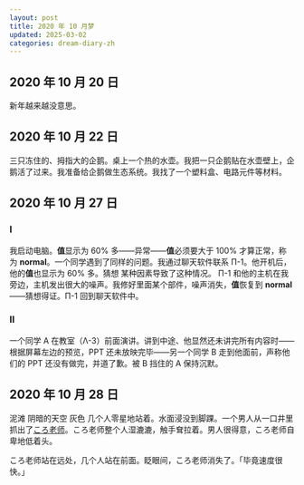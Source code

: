 ```yaml
---
layout: post
title: 2020 年 10 月梦
updated: 2025-03-02
categories: dream-diary-zh
---
```

## 2020 年 10 月 20 日

&#8203;<dr-inner>新年越来越没意思。</dr-inner>

## 2020 年 10 月 22 日

三只冻住的、拇指大的企鹅。桌上一个热的水壶。我把一只企鹅贴在水壶壁上，企鹅活了过来。我准备给企鹅做生态系统。我找了一个塑料盒、电路元件等材料。

## 2020 年 10 月 27 日

### I

我启动电脑。**值**显示为 60% 多——异常——**值**必须要大于 100% 才算正常，称为 **normal**。一个同学遇到了同样的问题。我通过聊天软件联系 Π-1。他开机后，他的**值**也显示为 60% 多。<dr-t>猜想</dr-t><dr-inner> 某种因素导致了这种情况。</dr-inner> Π-1 和他的主机在我旁边，主机发出很大的噪声。我修好里面某个部件，噪声消失，**值**恢复到 **normal**——猜想得证。Π-1 回到聊天软件中。

### II

一个同学 <dr-t><dr-def>A</dr-def></dr-t> 在教室（Λ-3）前面演讲。讲到中途、他<dr-inner>显然</dr-inner>还未讲完所有内容时——根据屏幕左边的预览，PPT 还未放映完毕——另一个同学 <dr-t><dr-def>B</dr-def></dr-t> 走到他面前，声称他们的 PPT 还没有做完，并道了歉。被 B 挡住的 A 保持沉默。

## 2020 年 10 月 28 日

&#8203;<dr-t><dr-recog>泥滩</dr-recog></dr-t> <dr-tt>阴暗的天空</dr-tt> <dr-t>灰色</dr-t> 几个人零星地站着。水面浸没到脚踝。一个男人从一口井里抓出了[ころ老师](https://zh.wikipedia.org/wiki/%E6%9A%97%E6%AE%BA%E6%95%99%E5%AE%A4)。ころ老师整个人湿漉漉，触手耷拉着。男人很得意，ころ老师自卑地低着头。

ころ老师站在远处，几个人站在前面。眨眼间，ころ老师消失了。「毕竟速度很快。」
